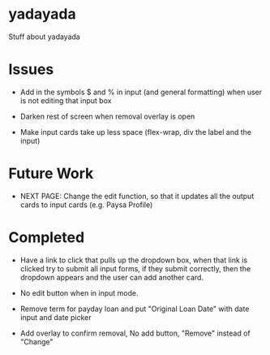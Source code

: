 # yadayada
Stuff about yadayada

# Issues
- Add in the symbols $ and % in input (and general formatting) when user is not editing that input box

- Darken rest of screen when removal overlay is open

- Make input cards take up less space (flex-wrap, div the label and the input)

# Future Work
- NEXT PAGE: Change the edit function, so that it updates all the output cards to input cards (e.g. Paysa Profile)

# Completed

- Have a link to click that pulls up the dropdown box, when that link is clicked try to submit all input forms, if they submit correctly, then the dropdown appears and the user can add another card.

- No edit button when in input mode.

- Remove term for payday loan and put "Original Loan Date" with date input and date picker

- Add overlay to confirm removal, No add button, "Remove" instead of "Change"
